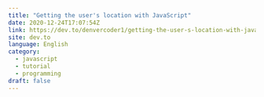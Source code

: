 ```yaml
---
title: "Getting the user's location with JavaScript"
date: 2020-12-24T17:07:54Z
link: https://dev.to/denvercoder1/getting-the-user-s-location-with-javascript-47m0?utm_medium=RSS&utm_source=news.12bit.vn
site: dev.to
language: English
category:
  - javascript
  - tutorial
  - programming
draft: false
---
```

